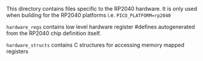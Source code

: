 This directory contains files specific to the RP2040 hardware. It is only used when building for the RP2040 platforms i.e. `PICO_PLATFORM=rp2040`

`hardware_regs` contains low level hardware register #defines autogenerated from the RP2040 chip definition itself.

`hardware_structs` contains C structures for accessing memory mapped registers

